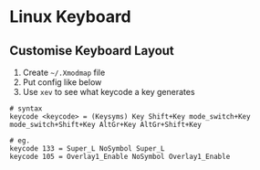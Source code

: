 # Linux Keyboard

## Customise Keyboard Layout
1. Create `~/.Xmodmap` file
2. Put config like below
3. Use `xev` to see what keycode a key generates

```xmodmap
# syntax
keycode <keycode> = (Keysyms) Key Shift+Key mode_switch+Key mode_switch+Shift+Key AltGr+Key AltGr+Shift+Key

# eg.
keycode 133 = Super_L NoSymbol Super_L
keycode 105 = Overlay1_Enable NoSymbol Overlay1_Enable
```

